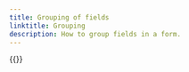 ```yaml
---
title: Grouping of fields
linktitle: Grouping
description: How to group fields in a form.
---
```


{{<children>}}
